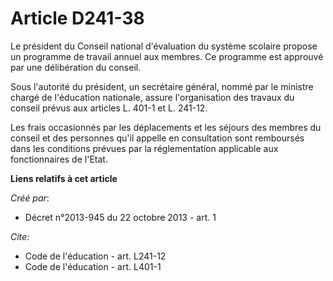 # Article D241-38

Le président du Conseil national d'évaluation du système scolaire propose un programme de travail annuel aux membres. Ce
programme est approuvé par une délibération du conseil. 

Sous l'autorité du président, un secrétaire général, nommé par le ministre chargé de l'éducation nationale, assure
l'organisation des travaux du conseil prévus aux articles L. 401-1 et L. 241-12. 

Les frais occasionnés par les déplacements et les séjours des membres du conseil et des personnes qu'il appelle en
consultation sont remboursés dans les conditions prévues par la réglementation applicable aux fonctionnaires de l'Etat.

**Liens relatifs à cet article**

_Créé par_:

  - Décret n°2013-945 du 22 octobre 2013 - art. 1

_Cite_:

  - Code de l'éducation - art. L241-12
  - Code de l'éducation - art. L401-1
